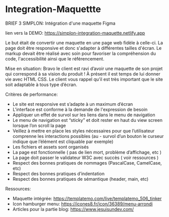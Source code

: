 # Integration-Maquettte

BRIEF 3 SIMPLON: Intégration d'une maquette Figma

lien vers la DEMO: https://simplon-integration-maquette.netlify.app

Le but était de convertir une maquette en une page web fidèle à celle-ci.
La page doit être responsive et donc s'adapter à différentes tailles d'écran.
Le markup devait être réalisé avec soin pour favoriser la compréhension du code,
l'accessibilité ainsi que le référencement.

Mise en situation: 
Bravo le client est ravi d’avoir une maquette de son projet qui correspond à sa vision du produit ! À présent il est temps de lui donner vie avec HTML CSS. Le client vous rappel qu’il est très important que le site soit adaptable à tous type d’écran.

Critères de performance:
- Le site est responsive est s’adapte à un maximum d’écran
- L'interface est conforme à la demande de l'expression de besoin
- Appliquer un effet de survol sur les liens dans le menu de navigation
- Le menu de navigation est “sticky” et doit rester en haut du view screen lorsque l’on scroll la page
- Veillez à mettre en place les styles nécessaires pour que l’utilisateur comprenne les interactions possibles (au - survol d’un bouton le curseur indique que l’élément est cliquable par exemple)
- Les fichiers et assets sont organisés
- La page est fonctionnelle ( pas de lien mort, problème d’affichage, etc )
- La page doit passer le validateur W3C avec succès ( voir ressources )
- Respect des bonnes pratiques de nommages (PascalCase, CamelCase, etc)
- Respect des bonnes pratiques d’indentation
- Respect des bonnes pratiques de sémantique (header, main, etc)

Ressources:
- Maquette intégrée: https://templatemo.com/live/templatemo_506_tinker
- Icon hamburger menu: https://icones8.fr/icon/36389/menu-arrondi
- Articles pour la partie blog: https://www.jesuisundev.com/
